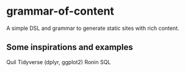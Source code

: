 # grammar-of-content
A simple DSL and grammar to generate static sites with rich content.

## Some inspirations and examples
Quil
Tidyverse (dplyr, ggplot2)
Ronin
SQL
